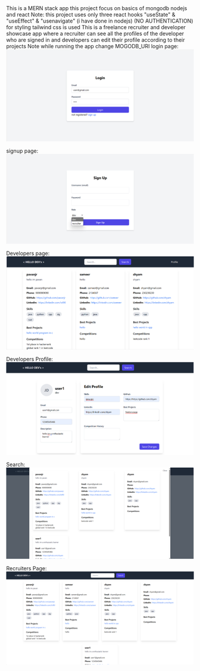 ##
This is a MERN stack app 
this project focus on basics of mongodb nodejs and react 
Note: this project uses only three react hooks "useState" & "useEffect" & "usenavigate"
(i have done in nodejs)
(NO AUTHENTICATION)
for styling tailwind css is used 
This is a freelance recruiter and developer showcase app 
where a recruiter can see all the profiles of the developer
 who are signed in and developers can edit their profile according to their projects 
Note while running the app change MOGODB_URI 
login page:
![alt text](image.png)

signup page:
![alt text](image-1.png)

Developers page:
![alt text](image-2.png)

Developers Profile:
![alt text](image-3.png)

Search:
![alt text](image-4.png)

Recruiters Page: 
![alt text](image-5.png)
